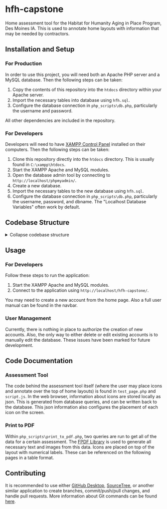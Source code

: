 # hfh-capstone

Home assessment tool for the Habitat for Humanity Aging in Place Program, Des Moines IA.
This is used to annotate home layouts with information that may be needed by contractors.

## Installation and Setup

### For Production

In order to use this project, you will need both an Apache PHP server and a MySQL database.
Then the following steps can be taken:
1. Copy the contents of this repository into the `htdocs` directory within your Apache server.
2. Import the necessary tables into database using `hfh.sql`.
3. Configure the database connection in `php_scripts\db.php`, particularly the username and password.

All other dependencies are included in the repository.

### For Developers

Developers will need to have [XAMPP Control Panel](https://www.apachefriends.org) installed on their computers.
Then the following steps can be taken:
1. Clone this repository directly into the `htdocs` directory. This is usually found in `C:\xampp\htdocs`.
2. Start the XAMPP Apache and MySQL modules.
3. Open the database admin tool by connecting to `http://localhost/phpmyadmin/`.
4. Create a new database.
5. Import the necessary tables to the new database using `hfh.sql`.
6. Configure the database connection in `php_scripts\db.php`, particularly the username, password, and dbname.
The "Localhost Database Variables" often work by default.

## Codebase Structure

<details>
<summary>Collapse codebase structure</summary>
```md
hfh-capstone/
├── assets/
│   └── # These are various images used by the application.
├── fpdf/
│   └── # This is a dependency used to generate PDF's.
├── images/
│   └── # These are various images used by the application.
├── php_scripts/
│   ├── add_user.php
│   ├── bk_failure.php
│   ├── bk_password_mismatch.php
│   ├── bk_password_simple.php
│   ├── bk_success.php
│   ├── db.php
│   ├── delete_all_icons.php
│   ├── delete_form.php
│   ├── delete_icon.php
│   ├── form.php
│   ├── load_icons.php
│   ├── login_page.php
│   ├── login.php
│   ├── print_to_pdf.php
│   ├── save_icon.php
│   ├── session.php
│   └── update_status.php
├── styles/
│   ├── aboutProjectStyle.css
│   ├── aboutUsStyle.css
│   ├── catalog.css
│   ├── index.css
│   ├── indexBGnew.jpg
│   ├── indexStyle.css
│   ├── jquery-ui.structure.css
│   ├── jquery-ui.structure.min.css
│   ├── jquery-ui.theme.css
│   ├── jquery-ui-theme.min.css
│   ├── navbar.css
│   ├── tabToolStyle.css
│   └── toolStyle.css
├── uploads/
│   ├── layouts/ # Directory for uploaded home layouts.
│   └── photos/ # Directory for uploaded images for icons.
├── .gitignore
├── about_project.php
├── about_us.php
├── appMenu.php
├── bk_test_page.php
├── catalog.php
├── hfh.sql
├── homepage.php
├── houseAssesmentTool.php
├── houseAssessmentTool.php
├── index.php
├── jquery-ui.css
├── jquery-ui.js
├── jquery-ui.min.css
├── jquery-ui.min.js
├── login_page_failure.php
├── login_screen.php
├── navbar.php
├── new_user_failure.php
├── new_user_simple.php
├── new_user.php
├── README.md
├── script.js
├── tempHAStyle.css
└── test_page.php
```
</details>

## Usage

### For Developers

Follow these steps to run the application:
1. Start the XAMPP Apache and MySQL modules.
2. Connect to the application using `http://localhost/hfh-capstone/`.

You may need to create a new account from the home page.
Also a full user manual can be found in the navbar.

### User Management

Currently, there is nothing in place to authorize the creation of new accounts.
Also, the only way to either delete or edit existing accounts is to manually edit the database.
These issues have been marked for future development.

## Code Documentation

### Assessment Tool

The code behind the assessment tool itself (where the user may place icons and annotate over the top of home layouts) is found in `test_page.php` and `script.js`.
In the web browser, information about icons are stored locally as json.
This is generated from database queries, and can be written back to the database.
This json information also configures the placement of each icon on the screen.

### Print to PDF

Within `php_scripts\print_to_pdf.php`, two queries are run to get all of the data for a certain assessment.
The [FPDF Library](https://www.fpdf.org)
is used to generate all necessary text and images from this data.
Icons are placed on top of the layout with numerical labels.
These can be referenced on the following pages in a table format.

## Contributing

It is recommended to use either
[GitHub Desktop](https://desktop.github.com/download),
[SourceTree](https://www.sourcetreeapp.com),
or another similar application to create branches, commit/push/pull changes, and handle pull requests.
More information about Git commands can be found
[here](https://www.atlassian.com/git/tutorials/atlassian-git-cheatsheet).

